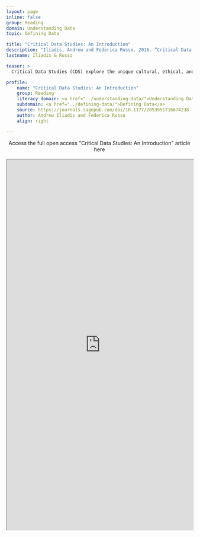 ```yaml
---
layout: page
inline: false
group: Reading
domain: Understanding Data
topic: Defining Data

title: "Critical Data Studies: An Introduction"
description: "Iliadis, Andrew and Federica Russo. 2016. “Critical Data Studies: An Introduction.” Big Data & Society, vol. 3, no. 2, 2016. (Creative Commons CC-BY)."
lastname: Iliadis & Russo

teaser: >
  Critical Data Studies (CDS) explore the unique cultural, ethical, and critical challenges posed by Big Data. Rather than treat Big Data as only scientifically empirical and therefore largely neutral phenomena, CDS advocates the view that Big Data should be seen as always-already constituted within wider data assemblages. Assemblages is a concept that helps capture the multitude of ways that already-composed data structures inflect and interact with society, its organization and functioning, and the resulting impact on individuals’ daily lives. CDS questions the many assumptions about Big Data that permeate contemporary literature on information and society by locating instances where Big Data may be naively taken to denote objective and transparent informational entities. In this introduction to the Big Data & Society CDS special theme, we briefly describe CDS work, its orientations, and principles.

profile:
    name: "Critical Data Studies: An Introduction"
    group: Reading
    literacy domain: <a href="../understanding-data/">Understanding Data</a>
    subdomain: <a href="../defining-data/">Defining Data</a>
    source: https://journals.sagepub.com/doi/10.1177/2053951716674238
    author: Andrew Iliadis and Federica Russo
    align: right

---
```


<link rel="stylesheet" href="https://cdn.jsdelivr.net/npm/@shoelace-style/shoelace@2.5.2/cdn/themes/light.css" />
<script type="module" src="https://cdn.jsdelivr.net/npm/@shoelace-style/shoelace@2.5.2/cdn/shoelace.js" ></script>

<div>
  <center>
  <sl-button-group label="Alignment">
  <sl-button href="https://journals.sagepub.com/doi/10.1177/2053951716674238">Access the full open access "Critical Data Studies: An Introduction" article here</sl-button>
  </sl-button-group>
</center>
</div>

<br>

<iframe width="100%" height="1000" src="https://journals.sagepub.com/doi/10.1177/2053951716674238" allowfullscreen>iFrame HERE</iframe>

